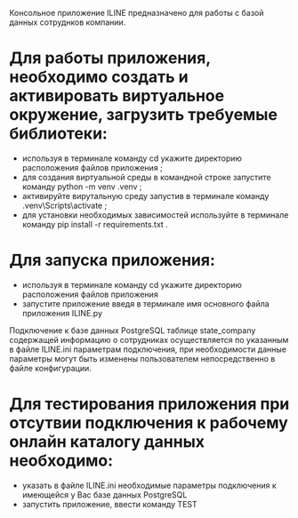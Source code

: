 Консольное приложение ILINE предназначено для работы с базой данных сотруднков компании.

Для работы приложения, необходимо создать и активировать виртуальное окружение, загрузить требуемые библиотеки:
===============================================================================================================
- используя в терминале команду cd укажите директорию расположения файлов приложения ;
- для создания виртуальной среды в командной строке запустите команду python -m venv .venv ;
- активируйте вирутальную среду запустив в терминале команду .venv\Scripts\activate ;
- для установки необходимых зависимостей используйте в терминале команду pip install -r requirements.txt .


Для запуска приложения:
===============================================================================================================
- используя в терминале команду cd укажите директорию расположения файлов приложения
- запустите приложение введя в терминале имя основного файла приложения ILINE.py


Подключение к базе данных PostgreSQL таблице state_company содержащей информацию о сотрудниках осуществляется
по указанным в файле ILINE.ini параметрам подключения, при необходимости данные параметры могут быть изменены пользователем
непосредственно в файле конфигурации.

Для тестирования приложения при отсутвии подключения к рабочему онлайн каталогу данных необходимо:
===============================================================================================================
-  указать в файле ILINE.ini необходимые параметры подключения к имеющейся у Вас базе данных PostgreSQL
-  запустить приложение, ввести команду TEST


